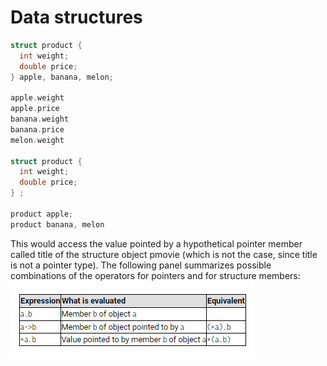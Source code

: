 
# Data structures

```c++
struct product {
  int weight;
  double price;
} apple, banana, melon;

apple.weight
apple.price
banana.weight
banana.price
melon.weight

struct product {
  int weight;
  double price;
} ;

product apple;
product banana, melon

```

This would access the value pointed by a hypothetical pointer member called title of the structure object pmovie (which is not the case, since title is not a pointer type). The following panel summarizes possible combinations of the operators for pointers and for structure members:
![Pointer](ptr.png)
